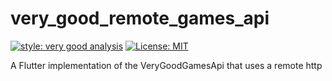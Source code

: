 # very_good_remote_games_api

[![style: very good analysis][very_good_analysis_badge]][very_good_analysis_link]
[![License: MIT][license_badge]][license_link]

A Flutter implementation of the VeryGoodGamesApi that uses a remote http

[license_badge]: https://img.shields.io/badge/license-MIT-blue.svg
[license_link]: https://opensource.org/licenses/MIT
[very_good_analysis_badge]: https://img.shields.io/badge/style-very_good_analysis-B22C89.svg
[very_good_analysis_link]: https://pub.dev/packages/very_good_analysis
